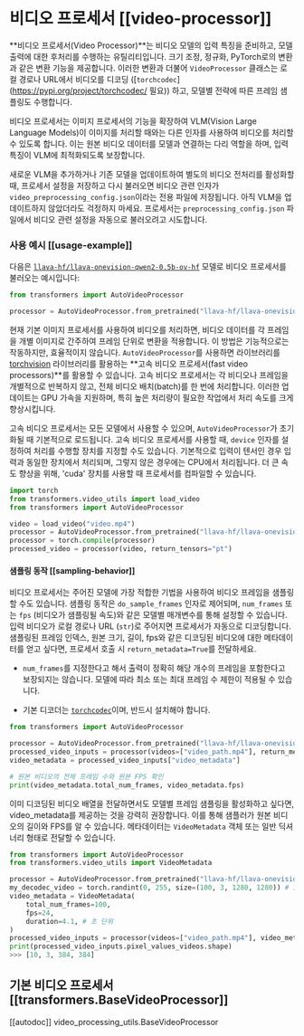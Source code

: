 <!--Copyright 2025 The HuggingFace Team. All rights reserved.

Licensed under the Apache License, Version 2.0 (the "License"); you may not use this file except in compliance with
the License. You may obtain a copy of the License at

http://www.apache.org/licenses/LICENSE-2.0

Unless required by applicable law or agreed to in writing, software distributed under the License is distributed on
an "AS IS" BASIS, WITHOUT WARRANTIES OR CONDITIONS OF ANY KIND, either express or implied. See the License for the
specific language governing permissions and limitations under the License.

⚠️ Note that this file is in Markdown but contain specific syntax for our doc-builder (similar to MDX) that may not be
rendered properly in your Markdown viewer.

-->

# 비디오 프로세서 [[video-processor]]

**비디오 프로세서(Video Processor)**는 비디오 모델의 입력 특징을 준비하고, 모델 출력에 대한 후처리를 수행하는 유틸리티입니다. 크기 조정, 정규화, PyTorch로의 변환과 같은 변환 기능을 제공합니다. 이러한 변환과 더불어 `VideoProcessor` 클래스는 로컬 경로나 URL에서 비디오를 디코딩 ([`torchcodec`](https://pypi.org/project/torchcodec/ 필요)) 하고, 모델별 전략에 따른 프레임 샘플링도 수행합니다.

비디오 프로세서는 이미지 프로세서의 기능을 확장하여 VLM(Vision Large Language Models)이 이미지를 처리할 때와는 다른 인자를 사용하여 비디오를 처리할 수 있도록 합니다.  이는 원본 비디오 데이터를 모델과 연결하는 다리 역할을 하며, 입력 특징이 VLM에 최적화되도록 보장합니다.

새로운 VLM을 추가하거나 기존 모델을 업데이트하여 별도의 비디오 전처리를 활성화할 때, 프로세서 설정을 저장하고 다시 불러오면 비디오 관련 인자가 `video_preprocessing_config.json`이라는 전용 파일에 저장됩니다. 아직 VLM을 업데이트하지 않았더라도 걱정하지 마세요. 프로세서는 `preprocessing_config.json` 파일에서 비디오 관련 설정을 자동으로 불러오려고 시도합니다. 

### 사용 예시 [[usage-example]]
다음은 [`llava-hf/llava-onevision-qwen2-0.5b-ov-hf`](https://huggingface.co/llava-hf/llava-onevision-qwen2-0.5b-ov-hf) 모델로 비디오 프로세서를 불러오는 예시입니다:

```python
from transformers import AutoVideoProcessor

processor = AutoVideoProcessor.from_pretrained("llava-hf/llava-onevision-qwen2-0.5b-ov-hf")
```

현재 기본 이미지 프로세서를 사용하여 비디오를 처리하면, 비디오 데이터를 각 프레임을 개별 이미지로 간주하여 프레임 단위로 변환을 적용합니다. 이 방법은 기능적으로는 작동하지만, 효율적이지 않습니다. `AutoVideoProcessor`를 사용하면 라이브러리를 [torchvision](https://pytorch.org/vision/stable/index.html) 라이브러리를 활용하는 **고속 비디오 프로세서(fast video processors)**를 활용할 수 있습니다. 고속 비디오 프로세서는 각 비디오나 프레임을 개별적으로 반복하지 않고, 전체 비디오 배치(batch)를 한 번에 처리합니다. 이러한 업데이트는 GPU 가속을 지원하며, 특히 높은 처리량이 필요한 작업에서 처리 속도를 크게 향상시킵니다.

고속 비디오 프로세서는 모든 모델에서 사용할 수 있으며, `AutoVideoProcessor`가 초기화될 때 기본적으로 로드됩니다. 고속 비디오 프로세서를 사용할 때, `device` 인자를 설정하여 처리를 수행할 장치를 지정할 수도 있습니다. 기본적으로 입력이 텐서인 경우 입력과 동일한 장치에서 처리되며, 그렇지 않은 경우에는 CPU에서 처리됩니다. 더 큰 속도 향상을 위해, 'cuda' 장치를 사용할 때 프로세서를 컴파일할 수 있습니다.

```python
import torch
from transformers.video_utils import load_video
from transformers import AutoVideoProcessor

video = load_video("video.mp4")
processor = AutoVideoProcessor.from_pretrained("llava-hf/llava-onevision-qwen2-0.5b-ov-hf", device="cuda")
processor = torch.compile(processor)
processed_video = processor(video, return_tensors="pt")
```

#### 샘플링 동작 [[sampling-behavior]]

비디오 프로세서는 주어진 모델에 가장 적합한 기법을 사용하여 비디오 프레임을 샘플링할 수도 있습니다. 샘플링 동작은 `do_sample_frames` 인자로 제어되며, `num_frames` 또는 `fps` (비디오가 샘플링될 속도)와 같은 모델별 매개변수를 통해 설정할 수 있습니다. 입력 비디오가 로컬 경로나 URL (`str`)로 주어지면 프로세서가 자동으로 디코딩합니다. 샘플링된 프레임 인덱스, 원본 크기, 길이, fps와 같은 디코딩된 비디오에 대한 메타데이터를 얻고 싶다면, 프로세서 호출 시 `return_metadata=True`를 전달하세요.

<Tip warning={false}>

- `num_frames`를 지정한다고 해서 출력이 정확히 해당 개수의 프레임을 포함한다고 보장되지는 않습니다. 모델에 따라 최소 또는 최대 프레임 수 제한이 적용될 수 있습니다.

- 기본 디코더는 [`torchcodec`](https://pypi.org/project/torchcodec/)이며, 반드시 설치해야 합니다.

</Tip>

```python
from transformers import AutoVideoProcessor

processor = AutoVideoProcessor.from_pretrained("llava-hf/llava-onevision-qwen2-0.5b-ov-hf", device="cuda")
processed_video_inputs = processor(videos=["video_path.mp4"], return_metadata=True, do_sample_frames=True, return_tensors="pt")
video_metadata = processed_video_inputs["video_metadata"]

# 원본 비디오의 전체 프레임 수와 원본 FPS 확인
print(video_metadata.total_num_frames, video_metadata.fps)
```

이미 디코딩된 비디오 배열을 전달하면서도 모델별 프레임 샘플링을 활성화하고 싶다면, video_metadata를 제공하는 것을 강력히 권장합니다. 이를 통해 샘플러가 원본 비디오의 길이와 FPS를 알 수 있습니다. 메타데이터는 `VideoMetadata` 객체 또는 일반 딕셔너리 형태로 전달할 수 있습니다. 

```python
from transformers import AutoVideoProcessor
from transformers.video_utils import VideoMetadata

processor = AutoVideoProcessor.from_pretrained("llava-hf/llava-onevision-qwen2-0.5b-ov-hf", device="cuda")
my_decodec_video = torch.randint(0, 255, size=(100, 3, 1280, 1280)) # 100 프레임 길이의 짧은 비디오
video_metadata = VideoMetadata(
    total_num_frames=100,
    fps=24,
    duration=4.1, # 초 단위
)
processed_video_inputs = processor(videos=["video_path.mp4"], video_metadata=video_metadata, do_sample_frames=True, num_frames=10, return_tensors="pt")
print(processed_video_inputs.pixel_values_videos.shape)
>>> [10, 3, 384, 384]
```

## 기본 비디오 프로세서 [[transformers.BaseVideoProcessor]]

[[autodoc]] video_processing_utils.BaseVideoProcessor
